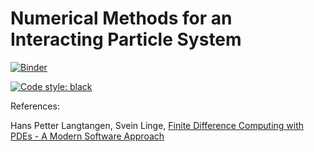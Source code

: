 # Numerical Methods for an Interacting Particle System
<p align="center">
  
[![Binder](https://mybinder.org/badge_logo.svg)](https://mybinder.org/v2/gh/Tom271/InteractingParticleSystems/master)

<a href="https://github.com/psf/black"><img alt="Code style: black" src="https://img.shields.io/badge/code%20style-black-000000.svg"></a>
</p>

References:

Hans Petter Langtangen, Svein Linge, [Finite Difference Computing
with PDEs - A Modern Software
Approach](https://hplgit.github.io/fdm-book/doc/pub/book/pdf/fdm-book-4screen.pdf)

